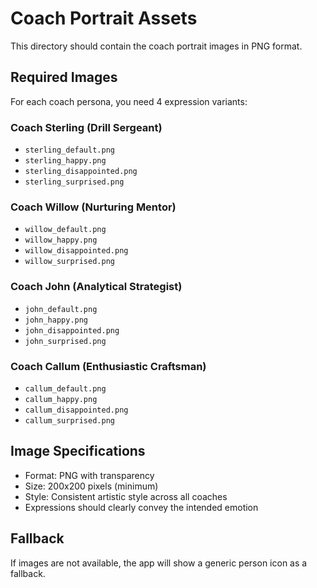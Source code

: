 # Coach Portrait Assets

This directory should contain the coach portrait images in PNG format.

## Required Images

For each coach persona, you need 4 expression variants:

### Coach Sterling (Drill Sergeant)

- `sterling_default.png`
- `sterling_happy.png`
- `sterling_disappointed.png`
- `sterling_surprised.png`

### Coach Willow (Nurturing Mentor)

- `willow_default.png`
- `willow_happy.png`
- `willow_disappointed.png`
- `willow_surprised.png`

### Coach John (Analytical Strategist)

- `john_default.png`
- `john_happy.png`
- `john_disappointed.png`
- `john_surprised.png`

### Coach Callum (Enthusiastic Craftsman)

- `callum_default.png`
- `callum_happy.png`
- `callum_disappointed.png`
- `callum_surprised.png`

## Image Specifications

- Format: PNG with transparency
- Size: 200x200 pixels (minimum)
- Style: Consistent artistic style across all coaches
- Expressions should clearly convey the intended emotion

## Fallback

If images are not available, the app will show a generic person icon as a fallback.

